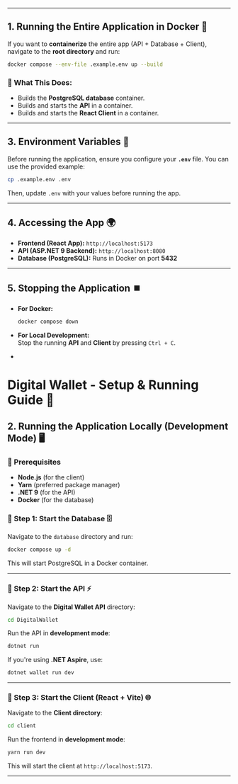 
---

## **1. Running the Entire Application in Docker** 🐳

If you want to **containerize** the entire app (API + Database + Client), navigate to the **root directory** and run:

```sh
docker compose --env-file .example.env up --build
```

### **📌 What This Does:**
- Builds the **PostgreSQL database** container.
- Builds and starts the **API** in a container.
- Builds and starts the **React Client** in a container.

---

## **3. Environment Variables** 🔑

Before running the application, ensure you configure your **`.env`** file. You can use the provided example:

```sh
cp .example.env .env
```

Then, update `.env` with your values before running the app.

---

## **4. Accessing the App** 🌍

- **Frontend (React App):** `http://localhost:5173`
- **API (ASP.NET 9 Backend):** `http://localhost:8080`
- **Database (PostgreSQL):** Runs in Docker on port **5432**

---

## **5. Stopping the Application** ⏹️

- **For Docker:**  
  ```sh
  docker compose down
  ```
- **For Local Development:**  
  Stop the running **API** and **Client** by pressing `Ctrl + C`.

-


# **Digital Wallet - Setup & Running Guide** 🚀

## **2. Running the Application Locally (Development Mode)** 🖥️

### **📌 Prerequisites**
- **Node.js** (for the client)  
- **Yarn** (preferred package manager)  
- **.NET 9** (for the API)  
- **Docker** (for the database)

### **📍 Step 1: Start the Database** 🗄️
Navigate to the `database` directory and run:

```sh
docker compose up -d
```
This will start PostgreSQL in a Docker container.

---

### **📍 Step 2: Start the API** ⚡
Navigate to the **Digital Wallet API** directory:

```sh
cd DigitalWallet
```

Run the API in **development mode**:

```sh
dotnet run
```

If you're using **.NET Aspire**, use:

```sh
dotnet wallet run dev
```

---

### **📍 Step 3: Start the Client (React + Vite)** 🌐
Navigate to the **Client directory**:

```sh
cd client
```

Run the frontend in **development mode**:

```sh
yarn run dev
```

This will start the client at `http://localhost:5173`.

---
